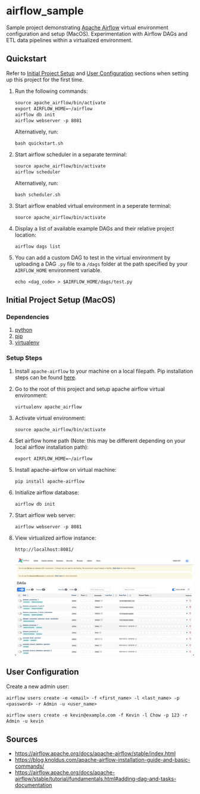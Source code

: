# airflow_sample

Sample project demonstrating [Apache Airflow](https://airflow.apache.org/) virtual environment configuration and setup (MacOS). Experimentation with Airflow DAGs and ETL data pipelines within a virtualized environment.

## Quickstart

Refer to [Initial Project Setup](#initial-project-setup) and [User Configuration](#user-configuration) sections when setting up this project for the first time.

1. Run the following commands:
    ```
    source apache_airflow/bin/activate
    export AIRFLOW_HOME=~/airflow
    airflow db init
    airflow webserver -p 8081
    ```

    Alternatively, run:
    ```
    bash quickstart.sh
    ```

2. Start airflow scheduler in a separate terminal:
    ```
    source apache_airflow/bin/activate
    airflow scheduler
    ```

    Alternatively, run:
    ```
    bash scheduler.sh
    ```

3. Start airflow enabled virtual environment in a seperate terminal:
    ```
    source apache_airflow/bin/activate
    ```

4. Display a list of available example DAGs and their relative project location:
    ```
    airflow dags list
    ```

5. You can add a custom DAG to test in the virtual environment by uploading a DAG `.py` file to a `/dags` folder at the path specified by your `AIRFLOW_HOME` environment variable.
    ```
    echo <dag_code> > $AIRFLOW_HOME/dags/test.py
    ```

## Initial Project Setup (MacOS)

### Dependencies

1. [python](https://www.python.org/)
2. [pip](https://pypi.org/project/pip/)
3. [virtualenv](https://virtualenv.pypa.io/en/latest/)

### Setup Steps

1. Install `apache-airflow` to your machine on a local filepath. Pip installation steps can be found [here](https://pypi.org/project/apache-airflow/).

2. Go to the root of this project and setup apache airflow virtual environment:
    ```
    virtualenv apache_airflow
    ```

3. Activate virtual environment:
    ```
    source apache_airflow/bin/activate
    ```

4. Set airflow home path (Note: this may be different depending on your local airflow installation path):
    ```
    export AIRFLOW_HOME=~/airflow
    ```

5. Install apache-airflow on virtual machine:
    ```
    pip install apache-airflow
    ```

6. Initialize airflow database:
    ```
    airflow db init
    ```

7. Start airflow web server:
    ```
    airflow webserver -p 8081
    ```

8. View virtualized airflow instance:
    ```
    http://localhost:8081/
    ```

    ![Airflow start view](./assets/airflow_start.png)

## User Configuration

Create a new admin user:
```
airflow users create -e <email> -f <first_name> -l <last_name> -p <password> -r Admin -u <user_name>
```
```
airflow users create -e kevin@example.com -f Kevin -l Chow -p 123 -r Admin -u kevin
```

## Sources

- https://airflow.apache.org/docs/apache-airflow/stable/index.html
- https://blog.knoldus.com/apache-airflow-installation-guide-and-basic-commands/
- https://airflow.apache.org/docs/apache-airflow/stable/tutorial/fundamentals.html#adding-dag-and-tasks-documentation
